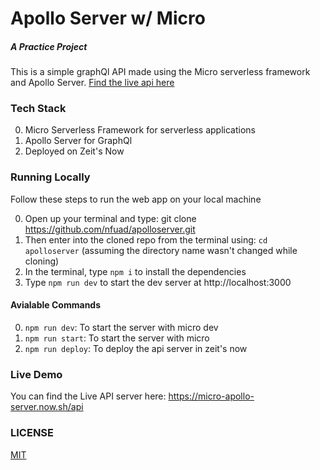 # Apollo Server w/ Micro

##### A Practice Project

This is a simple graphQl API made using the Micro serverless framework and Apollo Server. [Find the live api here](https://micro-apollo-server.now.sh/api)

### Tech Stack

0. Micro Serverless Framework for serverless applications
1. Apollo Server for GraphQl
2. Deployed on Zeit's Now

### Running Locally

Follow these steps to run the web app on your local machine

0. Open up your terminal and type: git clone https://github.com/nfuad/apolloserver.git
1. Then enter into the cloned repo from the terminal using: `cd apolloserver` (assuming the directory name wasn't changed while cloning)
1. In the terminal, type `npm i` to install the dependencies
1. Type `npm run dev` to start the dev server at http://localhost:3000

#### Avialable Commands

0. `npm run dev`: To start the server with micro dev
1. `npm run start`: To start the server with micro
2. `npm run deploy`: To deploy the api server in zeit's now

### Live Demo

You can find the Live API server here: https://micro-apollo-server.now.sh/api

### LICENSE

[MIT](./LICENSE)
